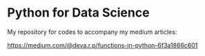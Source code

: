 # Python for Data Science

My repository for codes to accompany my medium articles:

https://medium.com/@deva.r.p/functions-in-python-6f3a1866c601

